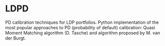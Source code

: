 # LDPD
PD calibration techniques for LDP portfolios.
Python implementation of the most popular approaches to PD (probability of default) calibration: Quasi Moment Matching algorithm (D. Tasche) and algorithm proposed by M. van der Burgt.
